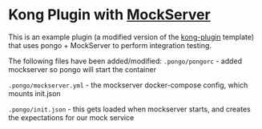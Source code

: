 Kong Plugin with [MockServer](https://mock-server.com)
======================================================

This is an example plugin (a modified version of the [kong-plugin](https://github.com/Kong/kong-plugin) template) that uses pongo + MockServer to perform integration testing.

The following files have been added/modified:
`.pongo/pongorc` - added mockserver so pongo will start the container

`.pongo/mockserver.yml` - the mockserver docker-compose config, which mounts init.json

`.pongo/init.json` - this gets loaded when mockserver starts, and creates the expectations for our mock service
